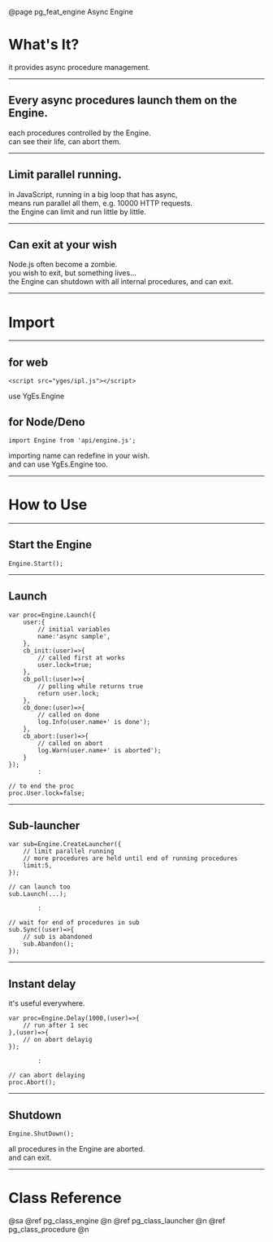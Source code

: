 ﻿@page pg_feat_engine Async Engine

# What's It?

it provides async procedure management.  

-----
## Every async procedures launch them on the Engine.

each procedures controlled by the Engine.  
can see their life, can abort them.  

-----
## Limit parallel running.

in JavaScript, running in a big loop that has async,  
means run parallel all them, e.g. 10000 HTTP requests.  
the Engine can limit and run little by little.  

-----
## Can exit at your wish

Node.js often become a zombie.  
you wish to exit, but something lives...  
the Engine can shutdown with all internal procedures, and can exit.  

-----
# Import

-----
## for web

```
<script src="yges/ipl.js"></script>
```
use YgEs.Engine

## for Node/Deno

```
import Engine from 'api/engine.js';
```
importing name can redefine in your wish.  
and can use YgEs.Engine too.  

-----
# How to Use

-----
## Start the Engine  

```
Engine.Start();
```

-----
## Launch

```
var proc=Engine.Launch({
	user:{
		// initial variables 
		name:'async sample',
	},
	cb_init:(user)=>{
		// called first at works
		user.lock=true;
	},
	cb_poll:(user)=>{
		// polling while returns true
		return user.lock;
	},
	cb_done:(user)=>{
		// called on done 
		log.Info(user.name+' is done');
	},
	cb_abort:(user)=>{
		// called on abort 
		log.Warn(user.name+' is aborted');
	}
});
		:

// to end the proc 
proc.User.lock=false;
```

-----
## Sub-launcher

```
var sub=Engine.CreateLauncher({
	// limit parallel running 
	// more procedures are held until end of running procedures 
	limit:5,
});

// can launch too 
sub.Launch(...);

		:

// wait for end of procedures in sub 
sub.Sync((user)=>{
	// sub is abandoned 
	sub.Abandon();
});
```

-----
## Instant delay

it's useful everywhere.

```
var proc=Engine.Delay(1000,(user)=>{
	// run after 1 sec 
},(user)=>{
	// on abort delayig 
});

		:

// can abort delaying 
proc.Abort();
```

-----
## Shutdown

```
Engine.ShutDown();
```

all procedures in the Engine are aborted.  
and can exit.  

-----
# Class Reference

@sa @ref pg_class_engine @n
	@ref pg_class_launcher @n
	@ref pg_class_procedure @n
